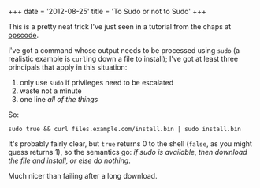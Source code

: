 +++
date = '2012-08-25'
title = 'To Sudo or not to Sudo'
+++

This is a pretty neat trick I've just seen in a tutorial from the
chaps at [opscode](http://wiki.opscode.com/).

I've got a command whose output needs to be processed using `sudo`
(a realistic example is `curl`ing down a file to install); 
I've got at least three principals that apply in this situation:

1. only use `sudo` if privileges need to be escalated
2. waste not a minute
3. one line *all of the things*

So:

    sudo true && curl files.example.com/install.bin | sudo install.bin

It's probably fairly clear, but `true` returns 0 to the shell (`false`,
as you might guess returns 1), so the semantics go: *if sudo is available,
then download the file and install, or else do nothing*.

Much nicer than failing after a long download.
